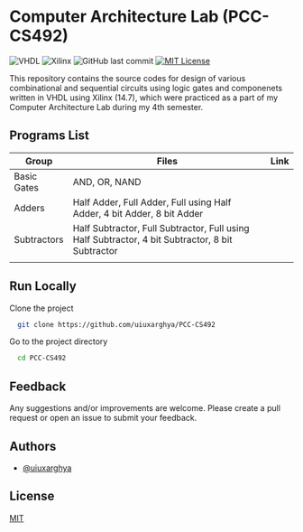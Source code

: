 # Computer Architecture Lab (PCC-CS492)

![VHDL](https://img.shields.io/badge/VHDL-informational?style=flat&logo=VHDL&logoColor=white&color=007396)
![Xilinx](https://img.shields.io/badge/Xilinx-14.7-informational?style=flat&logo=data:image/svg+xml;base64,PHN2ZyByb2xlPSJpbWciIHZpZXdCb3g9IjAgMCAyNCAyNCIgeG1sbnM9Imh0dHA6Ly93d3cudzMub3JnLzIwMDAvc3ZnIiBmaWxsPSIjZWUzMTI0Ij4KICA8dGl0bGU+WGlsaW54PC90aXRsZT4KICA8cGF0aAogICAgZD0ibTggMTggNS4yNDEgNkg1LjU4NkwuMzQ1IDE4bDUuMjQxLTZMLjM0NSA2bDUuMjQxLTZoNy42NTVMOCA2bDUuMjQxIDZMOCAxOHpNMjMuNjU1IDBIMTMuMjQxbDUuMjQxIDYgNS4xNzMtNnpNMTMuMjQxIDI0aDEwLjQxNGwtNS4xNzItNi01LjI0MiA2eiIgLz4KPC9zdmc+&logoColor=white&color=ee3124)
![GitHub last commit](https://img.shields.io/github/last-commit/uiuxarghya/PCC-CS492?label=Last%20Updated)
[![MIT License](https://img.shields.io/badge/License-MIT-green.svg)](https://choosealicense.com/licenses/mit/)

This repository contains the source codes for design of various combinational and sequential circuits using logic gates and componenets written in VHDL using Xilinx (14.7), which were practiced as a part of my Computer Architecture Lab during my 4th semester.

## Programs List
| Group  | Files | Link  |
|---|---|---|
| Basic Gates | AND, OR, NAND  |   |
| Adders  | Half Adder, Full Adder, Full using Half Adder, 4 bit Adder, 8 bit Adder |   |
| Subtractors  | Half Subtractor, Full Subtractor, Full using Half Subtractor, 4 bit Subtractor, 8 bit Subtractor  |   |
|  |  |

## Run Locally

Clone the project

```bash
  git clone https://github.com/uiuxarghya/PCC-CS492
```

Go to the project directory

```bash
  cd PCC-CS492
```

## Feedback

Any suggestions and/or improvements are welcome. Please create a pull request or open an issue to submit your feedback.

## Authors

- [@uiuxarghya](https://www.github.com/uiuxarghya)
  
## License

[MIT](./LICENSE)
